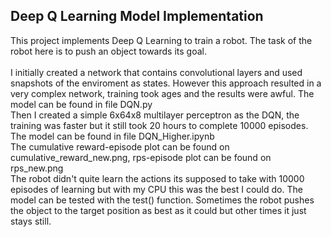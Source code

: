 ## Deep Q Learning Model Implementation

This project implements Deep Q Learning to train a robot. The task of the robot here is to push an object towards its goal.\
\
I initially created a network that contains convolutional layers and used snapshots of the enviroment as states. 
However this approach resulted in a very complex network, training took ages and the results were awful. The model can be found in file DQN.py \
Then I created a simple 6x64x8 multilayer perceptron as the DQN, the training was faster but it still took 20 hours to complete 10000 episodes. The model can be found in file DQN_Higher.ipynb \
The cumulative reward-episode plot can be found on cumulative_reward_new.png, rps-episode plot can be found on rps_new.png \
The robot didn't quite learn the actions its supposed to take with 10000 episodes of learning but with my CPU this was the best I could do. The model can be tested with the test() function.
Sometimes the robot pushes the object to the target position as best as it could but other times it just stays still. 
